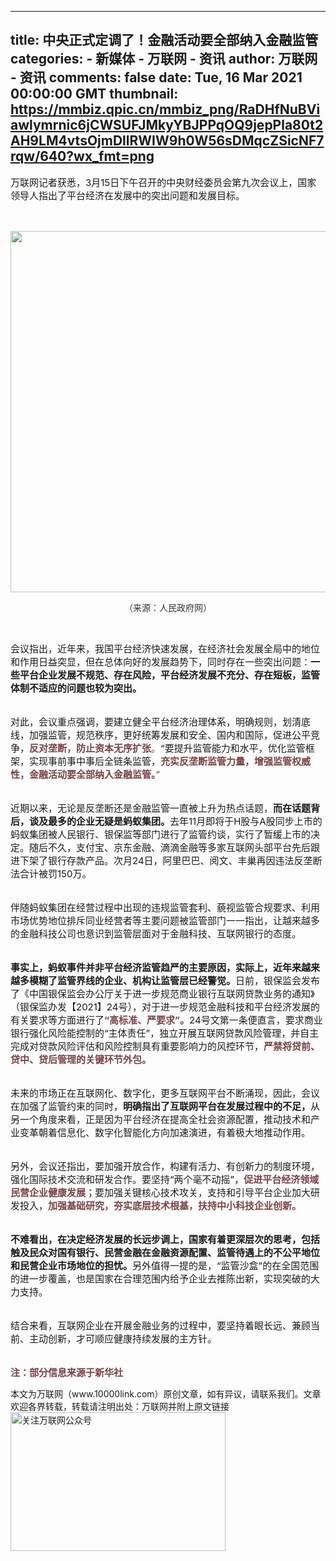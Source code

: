 
---
title: 中央正式定调了！金融活动要全部纳入金融监管
categories: 
    - 新媒体
    - 万联网 - 资讯
author: 万联网 - 资讯
comments: false
date: Tue, 16 Mar 2021 00:00:00 GMT
thumbnail: https://mmbiz.qpic.cn/mmbiz_png/RaDHfNuBViawlymrnic6jCWSUFJMkyYBJPPqOQ9jepPla80t2AH9LM4vtsOjmDllRWIW9h0W56sDMqcZSicNF7rqw/640?wx_fmt=png
---

<div>   
<p>
<span style="font-size:15px;">万联网记者获悉，3月15日下午召开的中央财经委员会第九次会议上，国家领导人指出了平台经济在发展中的突出问题和发展目标。</span> 
</p>
<p style="text-indent:2em;">
<span style="font-size:15px;"><br>
</span> 
</p>
<p style="text-align:center;color:#333333;font-family:mp-quote, -apple-system-font, BlinkMacSystemFont, "font-size:17px;">
<img class="rich_pages" src="https://mmbiz.qpic.cn/mmbiz_png/RaDHfNuBViawlymrnic6jCWSUFJMkyYBJPPqOQ9jepPla80t2AH9LM4vtsOjmDllRWIW9h0W56sDMqcZSicNF7rqw/640?wx_fmt=png" style="height:auto;width:578px;" referrerpolicy="no-referrer"> 
</p>
<p style="text-align:center;color:#333333;font-family:mp-quote, -apple-system-font, BlinkMacSystemFont, "font-size:17px;">
（来源：人民政府网）
</p>
<p style="text-align:center;color:#333333;font-family:mp-quote, -apple-system-font, BlinkMacSystemFont, "font-size:17px;">
<br>
</p>
<p>
<span style="font-size:15px;">会议指出，近年来，我国平台经济快速发展，在经济社会发展全局中的地位和作用日益突显，但在总体向好的发展趋势下，同时存在一些突出问题：<strong>一些平台企业发展不规范、存在风险，平台经济发展不充分、存在短板，监管体制不适应的问题也较为突出。</strong></span> 
</p>
<p style="text-indent:2em;">
<span style="font-size:15px;"><b><br>
</b></span><span style="font-size:15px;">对此，会议重点强调，要建立健全平台经济治理体系，明确规则，划清底线，加强监管，规范秩序，更好统筹发展和安全、国内和国际，促进公平竞争，</span><span style="font-size:15px;color:#7A4442;"><strong>反对垄断，防止资本无序扩张</strong>。</span><span style="font-size:15px;">“要提升监管能力和水平，优化监管框架，实现事前事中事后全链条监管，</span><span style="font-size:15px;color:#7A4442;"><strong>充实反垄断监管力量，增强监管权威性，金融活动要全部纳入金融监管。</strong>”</span> 
</p>
<p style="text-indent:2em;">
<span><span style="font-size:15px;"><br>
</span></span><span style="font-size:15px;">近期以来，无论是反垄断还是金融监管一直被上升为热点话题，<strong>而在话题背后，谈及最多的企业无疑是蚂蚁集团。</strong>去年11月即将于H股与A股同步上市的蚂蚁集团被人民银行、银保监等部门进行了监管约谈，实行了暂缓上市的决定。随后不久，支付宝、京东金融、滴滴金融等多家互联网头部平台先后跟进下架了银行存款产品。次月24日，阿里巴巴、阅文、丰巢再因违法反垄断法合计被罚150万。</span> 
</p>
<p style="text-indent:2em;">
<span style="font-size:15px;"><br>
</span><span style="font-size:15px;">伴随蚂蚁集团在经营过程中出现的违规监管套利、藐视监管合规要求、利用市场优势地位排斥同业经营者等主要问题被监管部门一一指出，让越来越多的金融科技公司也意识到监管层面对于金融科技、互联网银行的态度。</span> 
</p>
<p style="text-indent:2em;">
<span style="font-size:15px;"><br>
</span><strong><span style="font-size:15px;">事实上，蚂蚁事件并非平台经济监管趋严的主要原因，实际上，近年来越来越多模糊了监管界线的企业、机构让监管层已经警觉。</span></strong><span style="font-size:15px;">日前，银保监会发布了《中国银保监会办公厅关于进一步规范商业银行互联网贷款业务的通知》（银保监办发【2021】24号），对于进一步规范金融科技和平台经济发展的有关要求等方面进行了</span><strong><span style="font-size:15px;color:#7A4442;">“高标准、严要求”。</span></strong><span style="font-size:15px;">24号文第一条便直言，要求商业银行强化风险能控制的“主体责任”，独立开展互联网贷款风险管理，并自主完成对贷款风险评估和风险控制具有重要影响力的风控环节，</span><span style="font-size:15px;color:#7A4442;"><strong>严禁将贷前、贷中、贷后管理的关键环节外包。</strong></span> 
</p>
<p style="text-indent:2em;">
<span style="font-size:15px;color:#7A4442;"></span><span><span style="font-size:15px;"><b><br>
</b></span></span><span style="font-size:15px;">未来的市场正在互联网化、数字化，更多互联网平台不断涌现，因此，会议在加强了监管约束的同时，<strong>明确指出了互联网平台在发展过程中的不足，</strong>从另一个角度来看，正是因为平台经济在提高全社会资源配置，推动技术和产业变革朝着信息化、数字化智能化方向加速演进，有着极大地推动作用。</span> 
</p>
<p style="text-indent:2em;">
<span style="font-size:15px;"><br>
</span><span style="font-size:15px;">另外，会议还指出，要加强开放合作，构建有活力、有创新力的制度环境，强化国际技术交流和研发合作。要坚持“两个毫不动摇”，</span><strong><span style="font-size:15px;color:#7A4442;">促进平台经济领域民营企业健康发展；</span></strong><span style="font-size:15px;">要加强关键核心技术攻关，支持和引导平台企业加大研发投入，</span><span style="font-size:15px;color:#7A4442;"><strong>加强基础研究，夯实底层技术根基，扶持中小科技企业创新</strong><strong>。</strong></span> 
</p>
<p style="text-indent:2em;">
<span><span style="font-size:15px;"><b><br>
</b></span></span><strong><span style="font-size:15px;">不难看出，在决定经济发展的长远步调上，国家有着更深层次的思考，包括触及民众对国有银行、民营金融在金融资源配置、监管待遇上的不公平地位和民营企业市场地位的担忧。</span></strong><span style="font-size:15px;">另外值得一提的是，“监管沙盒”的在全国范围的进一步覆盖，也是国家在合理范围内给予企业去推陈出新，实现突破的大力支持。</span> 
</p>
<p style="text-indent:2em;">
<span style="font-size:15px;"><br>
</span><span style="font-size:15px;">结合来看，互联网企业在开展金融业务的过程中，要坚持着眼长远、兼顾当前、主动创新，才可顺应健康持续发展的主方针。</span> 
</p>
<p style="text-indent:2em;">
<span style="font-size:15px;"><br>
</span><strong><span style="font-size:15px;color:#7A4442;">注：部分信息来源于新华社</span></strong> 
</p>本文为万联网（www.10000link.com）原创文章，如有异议，请联系我们。文章欢迎各界转载，转载请注明出处：万联网并附上原文链接
                                <div class="smgzh">
                                    <img src="http://info.10000link.com/img/10000linkwxgz.jpg" width="344" height="222" alt="关注万联网公众号" referrerpolicy="no-referrer"></div>

                              
</div>
            